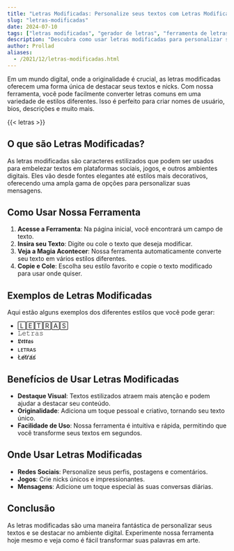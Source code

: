 ```yaml
---
title: "Letras Modificadas: Personalize seus textos com Letras Modificadas"
slug: "letras-modificadas"
date: 2024-07-10
tags: ["letras modificadas", "gerador de letras", "ferramenta de letras"]
description: "Descubra como usar letras modificadas para personalizar seus textos e nicks com nossa ferramenta fácil de usar."
author: Prollad
aliases:
  - /2021/12/letras-modificadas.html
---
```


Em um mundo digital, onde a originalidade é crucial, as letras modificadas oferecem uma forma única de destacar seus textos e nicks. Com nossa ferramenta, você pode facilmente converter letras comuns em uma variedade de estilos diferentes. Isso é perfeito para criar nomes de usuário, bios, descrições e muito mais.

{{< letras >}}

## O que são Letras Modificadas?

As letras modificadas são caracteres estilizados que podem ser usados para embelezar textos em plataformas sociais, jogos, e outros ambientes digitais. Eles vão desde fontes elegantes até estilos mais decorativos, oferecendo uma ampla gama de opções para personalizar suas mensagens.

## Como Usar Nossa Ferramenta

1. **Acesse a Ferramenta**: Na página inicial, você encontrará um campo de texto.
2. **Insira seu Texto**: Digite ou cole o texto que deseja modificar.
3. **Veja a Magia Acontecer**: Nossa ferramenta automaticamente converte seu texto em vários estilos diferentes.
4. **Copie e Cole**: Escolha seu estilo favorito e copie o texto modificado para usar onde quiser.

## Exemplos de Letras Modificadas

Aqui estão alguns exemplos dos diferentes estilos que você pode gerar:

- 🄻🄴🅃🅁🄰🅂
- 𝙻𝚎𝚝𝚛𝚊𝚜
- 𝕷𝖊𝖙𝖗𝖆𝖘
- ʟᴇᴛʀᴀs
- L̸e̸t̸r̸a̸s̸

## Benefícios de Usar Letras Modificadas

- **Destaque Visual**: Textos estilizados atraem mais atenção e podem ajudar a destacar seu conteúdo.
- **Originalidade**: Adiciona um toque pessoal e criativo, tornando seu texto único.
- **Facilidade de Uso**: Nossa ferramenta é intuitiva e rápida, permitindo que você transforme seus textos em segundos.

## Onde Usar Letras Modificadas

- **Redes Sociais**: Personalize seus perfis, postagens e comentários.
- **Jogos**: Crie nicks únicos e impressionantes.
- **Mensagens**: Adicione um toque especial às suas conversas diárias.

## Conclusão

As letras modificadas são uma maneira fantástica de personalizar seus textos e se destacar no ambiente digital. Experimente nossa ferramenta hoje mesmo e veja como é fácil transformar suas palavras em arte.